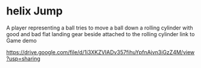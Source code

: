 # helix Jump
 A player representing a ball tries to move a ball down a rolling cylinder with good and bad flat landing gear beside attached to the rolling cylinder
link to Game demo

https://drive.google.com/file/d/1i3XKZVIADv357fihuYpfnAjvn3iGzZ4M/view?usp=sharing
